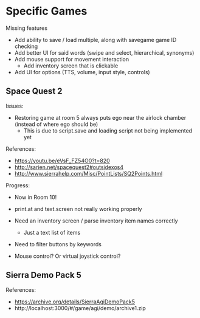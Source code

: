 # Specific Games

Missing features
- Add ability to save / load multiple, along with savegame game ID checking
- Add better UI for said words (swipe and select, hierarchical, synonyms)
- Add mouse support for movement interaction
    - Add inventory screen that is clickable
- Add UI for options (TTS, volume, input style, controls)

## Space Quest 2

Issues:

- Restoring game at room 5 always puts ego near the airlock chamber (instead of where ego should be)
  - This is due to script.save and loading script not being implemented yet

References:

- https://youtu.be/eVsF_FZ54O0?t=820
- http://sarien.net/spacequest2#outsidexos4
- http://www.sierrahelp.com/Misc/PointLists/SQ2Points.html

Progress:

- Now in Room 10!
  
- print.at and text.screen not really working properly

- Need an inventory screen / parse inventory item names correctly
  - Just a text list of items
- Need to filter buttons by keywords
- Mouse control? Or virtual joystick control?

## Sierra Demo Pack 5

References:

- https://archive.org/details/SierraAgiDemoPack5
- http://localhost:3000/#/game/agi/demo/archive1.zip
